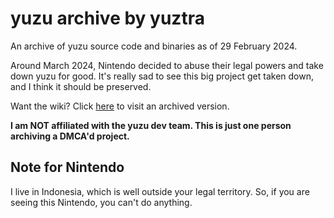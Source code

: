 # yuzu archive by yuztra
An archive of yuzu source code and binaries as of 29 February 2024.

Around March 2024, Nintendo decided to abuse their legal powers and take down yuzu for good. It's really sad to see this big project get taken down, and I think it should be preserved.

Want the wiki? Click [here](https://web.archive.org/web/20240228232312/https://github.com/yuzu-emu/yuzu/wiki) to visit an archived version.

**I am NOT affiliated with the yuzu dev team. This is just one person archiving a DMCA'd project.**

## Note for Nintendo
I live in Indonesia, which is well outside your legal territory. So, if you are seeing this Nintendo, you can't do anything.
